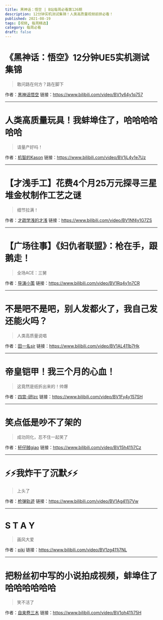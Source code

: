 ```yaml
---
title: 黑神话：悟空 | B站每周必看第126期
description: 12分钟实机测试集锦！人类高质量视频前排必看！
published: 2021-08-19
tags: [视频, 每周精选]
category: 每周必看
draft: false
---
```


# 《黑神话：悟空》12分钟UE5实机测试集锦
> 敢问路在何方？路在脚下

作者：[黑神话悟空](https://space.bilibili.com/642389251)
链接：https://www.bilibili.com/video/BV1y64y1q757

---

# 人类高质量玩具！我蚌埠住了，哈哈哈哈哈哈
> 请量产好吗！

作者：[机智的Kason](https://space.bilibili.com/8549577)
链接：https://www.bilibili.com/video/BV1jL4y1e7Uz

---

# 【才浅手工】花费4个月25万元探寻三星堆金杖制作工艺之谜
> 细节拉满！

作者：[才疏学浅的才浅](https://space.bilibili.com/2200736)
链接：https://www.bilibili.com/video/BV1Nf4y1G7ZS

---

# 【广场往事】《妇仇者联盟》：枪在手，跟鹅走！
> 全场ACE：三舅

作者：[导演小策](https://space.bilibili.com/81824112)
链接：https://www.bilibili.com/video/BV1Rq4y1n7CR

---

# 不是吧不是吧，别人发都火了，我自己发还能火吗？
> 人类高质量说唱

作者：[田一名sir](https://space.bilibili.com/477676711)
链接：https://www.bilibili.com/video/BV1AL411b7Hk

---

# 帝皇铠甲！我三个月的心血！
> 这竟然是纸折出来的！帅爆

作者：[四宫-研lzc](https://space.bilibili.com/396727464)
链接：https://www.bilibili.com/video/BV1Fy4y157SH

---

# 笑点低是吵不了架的
> 成功同化，忍不住一起笑了

作者：[轩仔贼giao](https://space.bilibili.com/1908567413)
链接：https://www.bilibili.com/video/BV15h411i7Cz

---

# ⚡⚡我炸干了沉默⚡⚡
> 上头了

作者：[枪弹轨迹](https://space.bilibili.com/515993)
链接：https://www.bilibili.com/video/BV1Ag411j7Vw

---

# S T A Y
> 画风大爱

作者：[piki](https://space.bilibili.com/74073982)
链接：https://www.bilibili.com/video/BV1zg411j7NL

---

# 把粉丝初中写的小说拍成视频，蚌埠住了哈哈哈哈哈哈
> 笑不活了

作者：[自来卷三木](https://space.bilibili.com/474702359)
链接：https://www.bilibili.com/video/BV1oh411i75H

